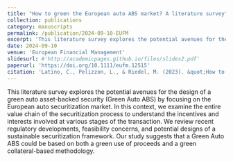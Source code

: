 ```yaml
---
title: "How to green the European auto ABS market? A literature survey"
collection: publications
category: manuscripts
permalink: /publication/2024-09-10-EUFM
excerpt: 'This literature survey explores the potential avenues for the design of a green auto asset-backed security by focusing on the European auto securitization market.'
date: 2024-09-10
venue: 'European Financial Management'
slidesurl: #'http://academicpages.github.io/files/slides2.pdf'
paperurl: 'https://doi.org/10.1111/eufm.12515'
citation: 'Latino, C., Pelizzon, L., & Riedel, M. (2023). &quot;How to green the European Auto ABS market? A literature survey.&quot; <i>European Financial Management</i>.'
---
```


This literature survey explores the potential avenues for the design of a green auto asset-backed security (Green Auto ABS) by focusing on the European auto securitization market. In this context, we examine the entire value chain of the securitization process to understand the incentives and interests involved at various stages of the transaction. We review recent regulatory developments, feasibility concerns, and potential designs of a sustainable securitization framework. Our study suggests that a Green Auto ABS could be based on both a green use of proceeds and a green collateral-based methodology.
